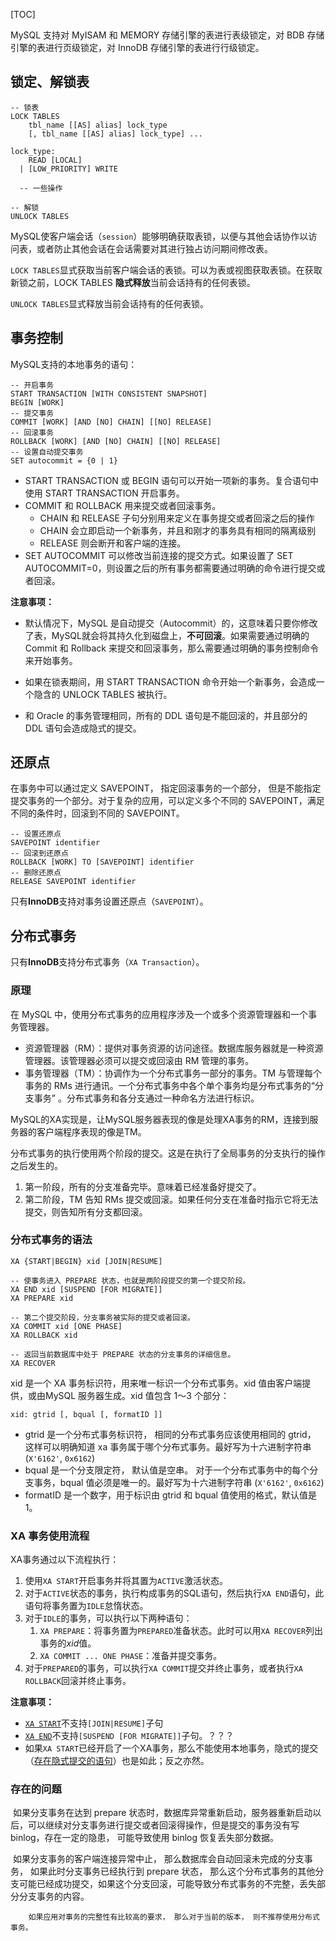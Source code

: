 [TOC]

MySQL 支持对 MyISAM 和 MEMORY 存储引擎的表进行表级锁定，对 BDB 存储引擎的表进行页级锁定，对 InnoDB 存储引擎的表进行行级锁定。

## 锁定、解锁表

```mysql
-- 锁表
LOCK TABLES
    tbl_name [[AS] alias] lock_type
    [, tbl_name [[AS] alias] lock_type] ...

lock_type:
    READ [LOCAL]
  | [LOW_PRIORITY] WRITE
  
  -- 一些操作

-- 解锁
UNLOCK TABLES
```

MySQL使客户端会话（`session`）能够明确获取表锁，以便与其他会话协作以访问表，或者防止其他会话在会话需要对其进行独占访问期间修改表。

`LOCK TABLES`显式获取当前客户端会话的表锁。可以为表或视图获取表锁。在获取新锁之前，LOCK TABLES **隐式释放**当前会话持有的任何表锁。

`UNLOCK TABLES`显式释放当前会话持有的任何表锁。

## 事务控制

MySQL支持的本地事务的语句：

```mysql
-- 开启事务
START TRANSACTION [WITH CONSISTENT SNAPSHOT]
BEGIN [WORK]
-- 提交事务
COMMIT [WORK] [AND [NO] CHAIN] [[NO] RELEASE]
-- 回滚事务
ROLLBACK [WORK] [AND [NO] CHAIN] [[NO] RELEASE]
-- 设置自动提交事务
SET autocommit = {0 | 1}
```

- START TRANSACTION 或 BEGIN 语句可以开始一项新的事务。复合语句中使用 START TRANSACTION 开启事务。
- COMMIT 和 ROLLBACK 用来提交或者回滚事务。
    - CHAIN 和 RELEASE 子句分别用来定义在事务提交或者回滚之后的操作
    - CHAIN 会立即启动一个新事务，并且和刚才的事务具有相同的隔离级别
    - RELEASE 则会断开和客户端的连接。
- SET AUTOCOMMIT 可以修改当前连接的提交方式。如果设置了 SET AUTOCOMMIT=0，则设置之后的所有事务都需要通过明确的命令进行提交或者回滚。

**注意事项：**

- 默认情况下，MySQL 是自动提交（Autocommit）的，这意味着只要你修改了表，MySQL就会将其持久化到磁盘上，**不可回滚**。如果需要通过明确的 Commit 和 Rollback 来提交和回滚事务，那么需要通过明确的事务控制命令来开始事务。

- 如果在锁表期间，用 START TRANSACTION 命令开始一个新事务，会造成一个隐含的 UNLOCK TABLES 被执行。

- 和 Oracle 的事务管理相同，所有的 DDL 语句是不能回滚的，并且部分的 DDL 语句会造成隐式的提交。

## 还原点

在事务中可以通过定义 SAVEPOINT， 指定回滚事务的一个部分， 但是不能指定提交事务的一个部分。对于复杂的应用，可以定义多个不同的 SAVEPOINT，满足不同的条件时，回滚到不同的 SAVEPOINT。

```mysql
-- 设置还原点
SAVEPOINT identifier
-- 回滚到还原点
ROLLBACK [WORK] TO [SAVEPOINT] identifier
-- 删除还原点
RELEASE SAVEPOINT identifier
```

只有**InnoDB**支持对事务设置还原点（`SAVEPOINT`）。

## 分布式事务

只有**InnoDB**支持分布式事务（`XA Transaction`）。

### 原理

在 MySQL 中，使用分布式事务的应用程序涉及一个或多个资源管理器和一个事务管理器。

- 资源管理器（RM）：提供对事务资源的访问途径。数据库服务器就是一种资源管理器。该管理器必须可以提交或回滚由 RM 管理的事务。
- 事务管理器（TM）：协调作为一个分布式事务一部分的事务。TM 与管理每个事务的 RMs 进行通讯。一个分布式事务中各个单个事务均是分布式事务的“分支事务” 。分布式事务和各分支通过一种命名方法进行标识。

MySQL的XA实现是，让MySQL服务器表现的像是处理XA事务的RM，连接到服务器的客户端程序表现的像是TM。

分布式事务的执行使用两个阶段的提交。这是在执行了全局事务的分支执行的操作之后发生的。

1. 第一阶段，所有的分支准备完毕。意味着已经准备好提交了。
2. 第二阶段，TM 告知 RMs 提交或回滚。如果任何分支在准备时指示它将无法提交，则告知所有分支都回滚。

### 分布式事务的语法

```mysql
XA {START|BEGIN} xid [JOIN|RESUME]

-- 使事务进入 PREPARE 状态，也就是两阶段提交的第一个提交阶段。
XA END xid [SUSPEND [FOR MIGRATE]]
XA PREPARE xid

-- 第二个提交阶段，分支事务被实际的提交或者回滚。
XA COMMIT xid [ONE PHASE]
XA ROLLBACK xid

-- 返回当前数据库中处于 PREPARE 状态的分支事务的详细信息。
XA RECOVER
```

xid 是一个 XA 事务标识符，用来唯一标识一个分布式事务。xid 值由客户端提供，或由MySQL 服务器生成。xid 值包含 1～3 个部分：

```mysql
xid: gtrid [, bqual [, formatID ]]
```

- gtrid 是一个分布式事务标识符， 相同的分布式事务应该使用相同的 gtrid， 这样可以明确知道 xa 事务属于哪个分布式事务。最好写为十六进制字符串 (`X'6162'`, `0x6162`)
- bqual 是一个分支限定符， 默认值是空串。 对于一个分布式事务中的每个分支事务，bqual 值必须是唯一的。最好写为十六进制字符串 (`X'6162'`, `0x6162`)
- formatID 是一个数字，用于标识由 gtrid 和 bqual 值使用的格式，默认值是 1。

### XA 事务使用流程

XA事务通过以下流程执行：

1. 使用`XA START`开启事务并将其置为`ACTIVE`激活状态。
2. 对于`ACTIVE`状态的事务，执行构成事务的SQL语句，然后执行`XA END`语句，此语句将事务置为`IDLE`怠惰状态。
3. 对于`IDLE`的事务，可以执行以下两种语句：
    1. `XA PREPARE`：将事务置为`PREPARED`准备状态。此时可以用`XA RECOVER`列出事务的*xid*值。
    2. `XA COMMIT ... ONE PHASE`：准备并提交事务。
4. 对于`PREPARED`的事务，可以执行`XA COMMIT`提交并终止事务，或者执行`XA ROLLBACK`回滚并终止事务。

**注意事项：**

- [`XA START`](https://dev.mysql.com/doc/refman/5.5/en/xa-statements.html)不支持`[JOIN|RESUME]`子句
- [`XA END`](https://dev.mysql.com/doc/refman/5.5/en/xa-statements.html)不支持`[SUSPEND [FOR MIGRATE]]`子句。？？？
- 如果`XA START`已经开启了一个XA事务，那么不能使用本地事务，隐式的提交（[存在隐式提交的语句](https://dev.mysql.com/doc/refman/5.5/en/implicit-commit.html)）也是如此；反之亦然。

### 存在的问题

​		如果分支事务在达到 prepare 状态时，数据库异常重新启动，服务器重新启动以后，可以继续对分支事务进行提交或者回滚得操作，但是提交的事务没有写 binlog，存在一定的隐患， 可能导致使用 binlog 恢复丢失部分数据。

​		如果分支事务的客户端连接异常中止， 那么数据库会自动回滚未完成的分支事务， 如果此时分支事务已经执行到 prepare 状态， 那么这个分布式事务的其他分支可能已经成功提交，如果这个分支回滚，可能导致分布式事务的不完整，丢失部分分支事务的内容。

 		如果应用对事务的完整性有比较高的要求， 那么对于当前的版本， 则不推荐使用分布式事务。

